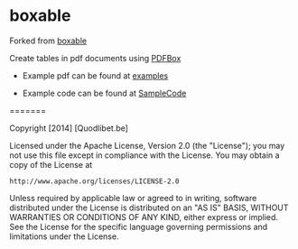 boxable
=======

Forked from [boxable](https://github.com/dhorions/boxable)

Create tables in pdf documents using [PDFBox](http://pdfbox.apache.org)


- Example pdf can be found at [examples](http://goo.gl/a7QvRM)

- Example code can be found at [SampleCode](https://github.com/dhorions/boxable/blob/master/src/be/quodlibet/boxable/examples/example1.java)


=======

Copyright [2014] [Quodlibet.be]

Licensed under the Apache License, Version 2.0 (the "License");
you may not use this file except in compliance with the License.
You may obtain a copy of the License at

    http://www.apache.org/licenses/LICENSE-2.0

Unless required by applicable law or agreed to in writing, software
distributed under the License is distributed on an "AS IS" BASIS,
WITHOUT WARRANTIES OR CONDITIONS OF ANY KIND, either express or implied.
See the License for the specific language governing permissions and
limitations under the License.
